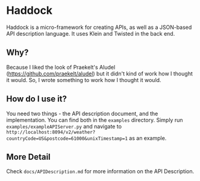 Haddock
=======

Haddock is a micro-framework for creating APIs, as well as a JSON-based API description language. It uses Klein and Twisted in the back end.

Why?
----

Because I liked the look of Praekelt's Aludel (https://github.com/praekelt/aludel) but it didn't kind of work how I thought it would. So, I wrote something to work how I thought it would.

How do I use it?
----------------

You need two things - the API description document, and the implementation. You can find both in the `examples` directory. Simply run `examples/exampleAPIServer.py` and navigate to `http://localhost:8094/v2/weather?countryCode=US&postcode=61000&unixTimestamp=1` as an example.

More Detail
-----------

Check `docs/APIDescription.md` for more information on the API Description.